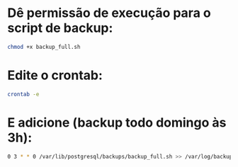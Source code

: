 # Dê permissão de execução para o script de backup:

```bash
chmod +x backup_full.sh
```

# Edite o crontab:

```bash
crontab -e
```

# E adicione (backup todo domingo às 3h):

```bash
0 3 * * 0 /var/lib/postgresql/backups/backup_full.sh >> /var/log/backup.log 2>&1
```
